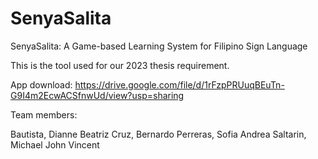 # SenyaSalita
SenyaSalita: A Game-based Learning System for Filipino Sign Language

This is the tool used for our 2023 thesis requirement.

App download: https://drive.google.com/file/d/1rFzpPRUuqBEuTn-G9I4m2EcwACSfnwUd/view?usp=sharing

Team members:

Bautista, Dianne Beatriz
Cruz, Bernardo
Perreras, Sofia Andrea
Saltarin, Michael John Vincent
